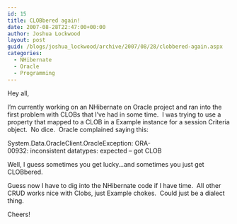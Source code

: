 ```yaml
---
id: 15
title: CLOBbered again!
date: 2007-08-28T22:47:00+00:00
author: Joshua Lockwood
layout: post
guid: /blogs/joshua_lockwood/archive/2007/08/28/clobbered-again.aspx
categories:
  - NHibernate
  - Oracle
  - Programming
---
```

Hey all, 


  


I&#8217;m currently working on an NHibernate on Oracle project and ran into the first problem with CLOBs that I&#8217;ve had in some time.&nbsp; I was trying to use a property that mapped to a CLOB in a Example instance for a session Criteria object.&nbsp; No dice.&nbsp; Oracle complained saying this:


  


System.Data.OracleClient.OracleException:&nbsp;ORA-00932:&nbsp;inconsistent&nbsp;datatypes:&nbsp;expected&nbsp;&#8211;&nbsp;got&nbsp;CLOB  



  


Well, I guess&nbsp;sometimes you get lucky&#8230;and sometimes you just get CLOBbered.


  


Guess now I have to dig into the NHibernate code if I have time.&nbsp; All other CRUD works nice with Clobs, just Example chokes.&nbsp; Could just be a dialect thing.&nbsp; 


  


Cheers!